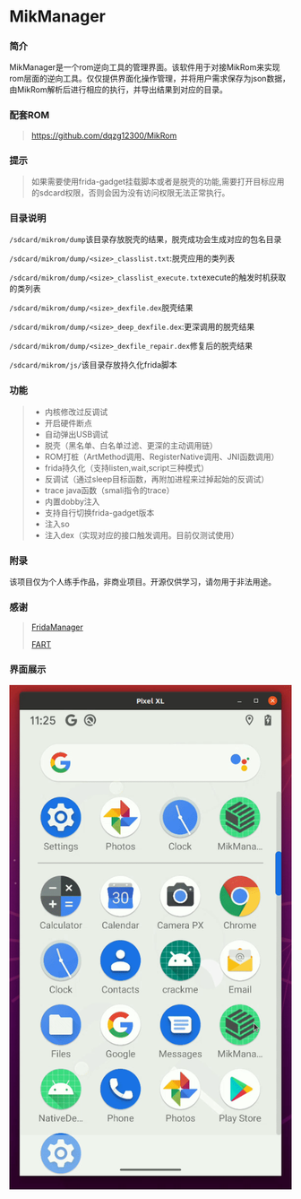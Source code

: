 # MikManager
### 简介

MikManager是一个rom逆向工具的管理界面。该软件用于对接MikRom来实现rom层面的逆向工具。仅仅提供界面化操作管理，并将用户需求保存为json数据，由MikRom解析后进行相应的执行，并导出结果到对应的目录。

### 配套ROM
> https://github.com/dqzg12300/MikRom

### 提示
> 如果需要使用frida-gadget挂载脚本或者是脱壳的功能,需要打开目标应用的sdcard权限，否则会因为没有访问权限无法正常执行。

### 目录说明

`/sdcard/mikrom/dump`该目录存放脱壳的结果，脱壳成功会生成对应的包名目录

`/sdcard/mikrom/dump/<size>_classlist.txt`:脱壳应用的类列表

`/sdcard/mikrom/dump/<size>_classlist_execute.txt`execute的触发时机获取的类列表

`/sdcard/mikrom/dump/<size>_dexfile.dex`脱壳结果

`/sdcard/mikrom/dump/<size>_deep_dexfile.dex`:更深调用的脱壳结果

`/sdcard/mikrom/dump/<size>_dexfile_repair.dex`修复后的脱壳结果

`/sdcard/mikrom/js/`该目录存放持久化frida脚本

### 功能

> * 内核修改过反调试
> * 开启硬件断点
> * 自动弹出USB调试
> * 脱壳（黑名单、白名单过滤、更深的主动调用链）
> * ROM打桩（ArtMethod调用、RegisterNative调用、JNI函数调用）
> * frida持久化（支持listen,wait,script三种模式）
> * 反调试（通过sleep目标函数，再附加进程来过掉起始的反调试）
> * trace java函数（smali指令的trace）
> * 内置dobby注入
> * 支持自行切换frida-gadget版本
> * 注入so
> * 注入dex（实现对应的接口触发调用。目前仅测试使用）

### 附录

该项目仅为个人练手作品，非商业项目。开源仅供学习，请勿用于非法用途。

### 感谢

> [FridaManager](https://github.com/hanbinglengyue/FridaManager)
>
> [FART](https://github.com/hanbinglengyue/FART)

### 界面展示

![](./mikmanager.gif)

